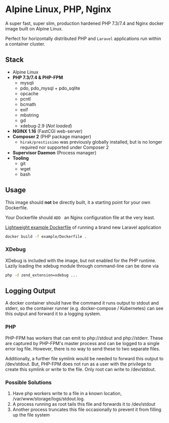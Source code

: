 # Alpine Linux, PHP, Nginx

A super fast, super slim, production hardened PHP 7.3/7.4 and Nginx docker image built on Alpine Linux. 

Perfect for horizontally distributed PHP and `Laravel` applications run within a container cluster.

## Stack
* Alpine Linux
* **PHP 7.3/7.4 & PHP-FPM**
  * mysqli
  * pdo, pdo_mysql + pdo_sqlite
  * opcache
  * pcntl
  * bcmath
  * exif
  * mbstring
  * gd
  * xdebug-2.9 (_Not loaded_)
* **NGINX 1.16** (FastCGI web-server)
* **Composer 2** (PHP package manager)
  * `hirak/prestissimo` was previously globally installed, but is no longer required nor supported under Composer 2
* **Supervisor Daemon** (Process manager)
* **Tooling**
  * git
  * wget
  * bash

## Usage

This image should **not** be directly built, it a starting point for your own Dockerfile.

Your Dockerfile should `ADD ` an Nginx configuration file at the very least.

[Lightweight example Dockerfile](https://github.com/ethical-jobs/aphex/blob/main/example/Dockerfile) of running a brand new Laravel application

```bash
docker build -f example/Dockerfile .
```
 
### XDebug
XDebug is included with the image, but not enabled for the PHP runtime.
Lazily loading the xdebug module through command-line can be done via
 
```bash
php -d zend_extension=xdebug ...
```
 
## Logging Output
A docker container should have the command it runs output to stdout and stderr, so the container runner (e.g. docker-compose / Kubernetes) can see this output and forward it to a logging system.

### PHP
PHP-FPM has workers that can emit to php://stdout and php://stderr. These are captured by PHP-FPM's master process and can be logged to a single error log file. However, there is no way to send these to two separate files.

Additionally, a further file symlink would be needed to forward this output to /dev/stdout. But, PHP-FPM does not run as a user with the privilege to create this symlink or write to the file. Only root can write to /dev/stdout.

### Possible Solutions

1. Have php workers write to a file in a known location, /var/www/storage/logs/stdout.log.
2. A process running as root tails this file and forwards it to /dev/stdout
3. Another process truncates this file occasionally to prevent it from filling up the file system
